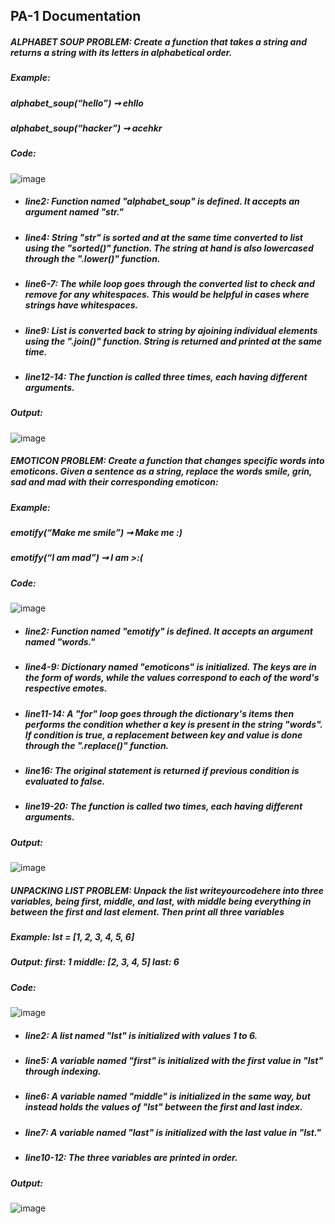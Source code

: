 ## PA-1 Documentation
##### **ALPHABET SOUP PROBLEM**: Create a function that takes a string and returns a string with its letters in alphabetical order.
##### Example:
##### alphabet_soup(“hello”) ➞ ehllo
##### alphabet_soup(“hacker”) ➞ acehkr
##### **Code**:
![image](https://github.com/user-attachments/assets/848f6fe8-2303-4724-b0b7-fc5535c45227)
- ##### **line2**: Function named "alphabet_soup" is defined. It accepts an argument named "str."
- ##### **line4**: String "str" is sorted and at the same time converted to list using the "sorted()" function. The string at hand is also lowercased through the ".lower()" function.
- ##### **line6-7**: The while loop goes through the converted list to check and remove for any whitespaces. This would be helpful in cases where strings have whitespaces.
- ##### **line9**: List is converted back to string by ajoining individual elements using the ".join()" function. String is returned and printed at the same time.
- ##### **line12-14**: The function is called three times, each having different arguments.
##### **Output**:
![image](https://github.com/user-attachments/assets/7661fc5c-a07e-471a-9afc-a5ca9e4957b2)

##### **EMOTICON PROBLEM**: Create a function that changes specific words into emoticons. Given a sentence as a string, replace the words smile, grin, sad and mad with their corresponding emoticon:
##### Example:
##### emotify(“Make me smile”) ➞ Make me :)
##### emotify(“I am mad”) ➞ I am >:(
##### **Code**:
![image](https://github.com/user-attachments/assets/ea220c73-5245-4d71-95da-693df483d5e1)
- ##### **line2**: Function named "emotify" is defined. It accepts an argument named "words."
- ##### **line4-9**: Dictionary named "emoticons" is initialized. The keys are in the form of words, while the values correspond to each of the word's respective emotes.
- ##### **line11-14**: A "for" loop goes through the dictionary's items then performs the condition whether a key is present in the string "words". If condition is true, a replacement between key and value is done through the ".replace()" function.
- ##### **line16**: The original statement is returned if previous condition is evaluated to false.
- ##### **line19-20**: The function is called two times, each having different arguments.
##### **Output**:
![image](https://github.com/user-attachments/assets/d68793d8-afe8-474e-92f8-286dacd26bf2)

##### **UNPACKING LIST PROBLEM**: Unpack the list writeyourcodehere into three variables, being first, middle, and last, with middle being everything in between the first and last element. Then print all three variables
##### Example: lst = [1, 2, 3, 4, 5, 6]
##### Output: first: 1  middle: [2, 3, 4, 5]  last: 6
##### **Code**:
![image](https://github.com/user-attachments/assets/fe547d2b-5198-4ed4-8346-c0f820a8e3dc)
- ##### **line2**: A list named "lst" is initialized with values 1 to 6.
- ##### **line5**: A variable named "first" is initialized with the first value in "lst" through indexing.
- ##### **line6**: A variable named "middle" is initialized in the same way, but instead holds the values of "lst" between the first and last index.
- ##### **line7**: A variable named "last" is initialized with the last value in "lst."
- ##### **line10-12**: The three variables are printed in order.
##### **Output**:
![image](https://github.com/user-attachments/assets/1ff89db3-5dee-4111-9569-1c3bd477492a)
